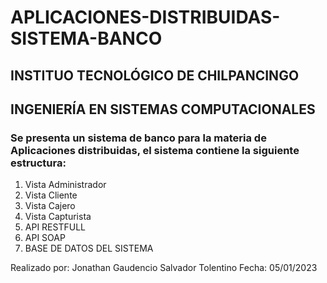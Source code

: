 # APLICACIONES-DISTRIBUIDAS-SISTEMA-BANCO
## INSTITUO TECNOLÓGICO DE CHILPANCINGO
## INGENIERÍA EN SISTEMAS COMPUTACIONALES
### Se presenta un sistema de banco para la materia de Aplicaciones distribuidas, el sistema contiene la siguiente estructura:
1. Vista Administrador
2. Vista Cliente
3. Vista Cajero
4. Vista Capturista
5. API RESTFULL
6. API SOAP
7. BASE DE DATOS DEL SISTEMA

Realizado por: Jonathan Gaudencio Salvador Tolentino
Fecha: 05/01/2023
